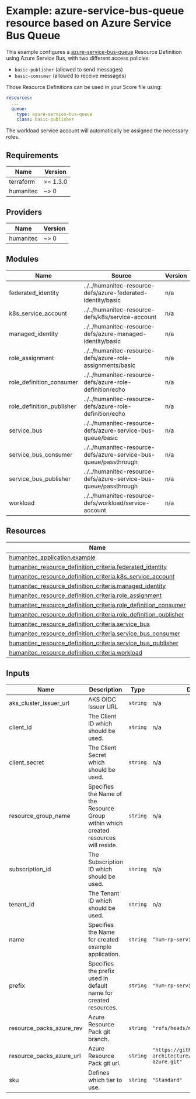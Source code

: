 # Example: azure-service-bus-queue resource based on Azure Service Bus Queue

This example configures a [azure-service-bus-queue](https://developer.humanitec.com/platform-orchestrator/reference/resource-types/#azure-service-bus-queue) Resource Definition using Azure Service Bus, with two different access policies:

* `basic-publisher` (allowed to send messages)
* `basic-consumer` (allowed to receive messages)

Those Resource Definitions can be used in your Score file using:

```yaml
resources:
  ...
  queue:
    type: azure-service-bus-queue
    class: basic-publisher
```

The workload service account will automatically be assigned the necessary roles.

<!-- BEGIN_TF_DOCS -->
## Requirements

| Name | Version |
|------|---------|
| terraform | >= 1.3.0 |
| humanitec | ~> 0 |

## Providers

| Name | Version |
|------|---------|
| humanitec | ~> 0 |

## Modules

| Name | Source | Version |
|------|--------|---------|
| federated\_identity | ../../humanitec-resource-defs/azure-federated-identity/basic | n/a |
| k8s\_service\_account | ../../humanitec-resource-defs/k8s/service-account | n/a |
| managed\_identity | ../../humanitec-resource-defs/azure-managed-identity/basic | n/a |
| role\_assignment | ../../humanitec-resource-defs/azure-role-assignments/basic | n/a |
| role\_definition\_consumer | ../../humanitec-resource-defs/azure-role-definition/echo | n/a |
| role\_definition\_publisher | ../../humanitec-resource-defs/azure-role-definition/echo | n/a |
| service\_bus | ../../humanitec-resource-defs/azure-service-bus-queue/basic | n/a |
| service\_bus\_consumer | ../../humanitec-resource-defs/azure-service-bus-queue/passthrough | n/a |
| service\_bus\_publisher | ../../humanitec-resource-defs/azure-service-bus-queue/passthrough | n/a |
| workload | ../../humanitec-resource-defs/workload/service-account | n/a |

## Resources

| Name | Type |
|------|------|
| [humanitec_application.example](https://registry.terraform.io/providers/humanitec/humanitec/latest/docs/resources/application) | resource |
| [humanitec_resource_definition_criteria.federated_identity](https://registry.terraform.io/providers/humanitec/humanitec/latest/docs/resources/resource_definition_criteria) | resource |
| [humanitec_resource_definition_criteria.k8s_service_account](https://registry.terraform.io/providers/humanitec/humanitec/latest/docs/resources/resource_definition_criteria) | resource |
| [humanitec_resource_definition_criteria.managed_identity](https://registry.terraform.io/providers/humanitec/humanitec/latest/docs/resources/resource_definition_criteria) | resource |
| [humanitec_resource_definition_criteria.role_assignment](https://registry.terraform.io/providers/humanitec/humanitec/latest/docs/resources/resource_definition_criteria) | resource |
| [humanitec_resource_definition_criteria.role_definition_consumer](https://registry.terraform.io/providers/humanitec/humanitec/latest/docs/resources/resource_definition_criteria) | resource |
| [humanitec_resource_definition_criteria.role_definition_publisher](https://registry.terraform.io/providers/humanitec/humanitec/latest/docs/resources/resource_definition_criteria) | resource |
| [humanitec_resource_definition_criteria.service_bus](https://registry.terraform.io/providers/humanitec/humanitec/latest/docs/resources/resource_definition_criteria) | resource |
| [humanitec_resource_definition_criteria.service_bus_consumer](https://registry.terraform.io/providers/humanitec/humanitec/latest/docs/resources/resource_definition_criteria) | resource |
| [humanitec_resource_definition_criteria.service_bus_publisher](https://registry.terraform.io/providers/humanitec/humanitec/latest/docs/resources/resource_definition_criteria) | resource |
| [humanitec_resource_definition_criteria.workload](https://registry.terraform.io/providers/humanitec/humanitec/latest/docs/resources/resource_definition_criteria) | resource |

## Inputs

| Name | Description | Type | Default | Required |
|------|-------------|------|---------|:--------:|
| aks\_cluster\_issuer\_url | AKS OIDC Issuer URL | `string` | n/a | yes |
| client\_id | The Client ID which should be used. | `string` | n/a | yes |
| client\_secret | The Client Secret which should be used. | `string` | n/a | yes |
| resource\_group\_name | Specifies the Name of the Resource Group within which created resources will reside. | `string` | n/a | yes |
| subscription\_id | The Subscription ID which should be used. | `string` | n/a | yes |
| tenant\_id | The Tenant ID which should be used. | `string` | n/a | yes |
| name | Specifies the Name for created example application. | `string` | `"hum-rp-service-bus-example"` | no |
| prefix | Specifies the prefix used in default name for created resources. | `string` | `"hum-rp-service-bus-ex-"` | no |
| resource\_packs\_azure\_rev | Azure Resource Pack git branch. | `string` | `"refs/heads/main"` | no |
| resource\_packs\_azure\_url | Azure Resource Pack git url. | `string` | `"https://github.com/humanitec-architecture/resource-packs-azure.git"` | no |
| sku | Defines which tier to use. | `string` | `"Standard"` | no |
<!-- END_TF_DOCS -->